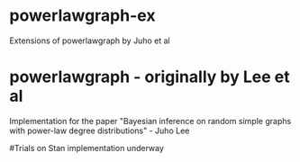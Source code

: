 # powerlawgraph-ex
Extensions of powerlawgraph by Juho et al

# powerlawgraph - originally by Lee et al
Implementation for the paper "Bayesian inference on random simple graphs with power-law degree distributions" - Juho Lee

#Trials on Stan implementation underway
